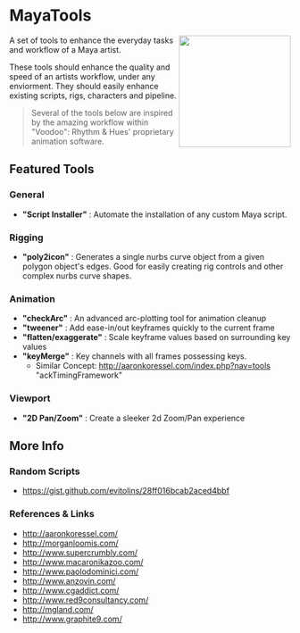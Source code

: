 MayaTools
=========

<img align="right" height="200" src="http://www.bloopanimation.com/wp-content/uploads/2013/10/maya-logo.png">

A set of tools to enhance the everyday tasks and workflow of a Maya artist.

These tools should enhance the quality and speed of an artists workflow, under any enviorment.  They should easily enhance existing scripts, rigs, characters and pipeline.

> Several of the tools below are inspired by the amazing workflow within "Voodoo": Rhythm & Hues' proprietary animation software.

## Featured Tools
### General
- **"Script Installer"** : Automate the installation of any custom Maya script.


### Rigging
- **"poly2icon"** : Generates a single nurbs curve object from a given polygon object's edges.  Good for easily creating rig controls and other complex nurbs curve shapes. 


### Animation
- **"checkArc"** : An advanced arc-plotting tool for animation cleanup
- **"tweener"** : Add ease-in/out keyframes quickly to the current frame
- **"flatten/exaggerate"** : Scale keyframe values based on surrounding key values
- **"keyMerge"** : Key channels with all frames possessing keys.
    - Similar Concept: http://aaronkoressel.com/index.php?nav=tools "ackTimingFramework"


### Viewport
- **"2D Pan/Zoom"** : Create a sleeker 2d Zoom/Pan experience



## More Info
### Random Scripts
- https://gist.github.com/evitolins/28ff016bcab2aced4bbf

### References & Links
- http://aaronkoressel.com/
- http://morganloomis.com/
- http://www.supercrumbly.com/
- http://www.macaronikazoo.com/
- http://www.paolodominici.com/
- http://www.anzovin.com/
- http://www.cgaddict.com/
- http://www.red9consultancy.com/
- http://mgland.com/
- http://www.graphite9.com/
